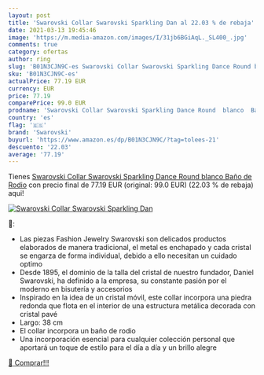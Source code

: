 ```yaml
---
layout: post
title: 'Swarovski Collar Swarovski Sparkling Dan al 22.03 % de rebaja'
date: 2021-03-13 19:45:46
image: 'https://m.media-amazon.com/images/I/31jb6BGiAqL._SL400_.jpg'
comments: true
category: ofertas
author: ring
slug: 'B01N3CJN9C-es Swarovski Collar Swarovski Sparkling Dance Round blanco...'
sku: 'B01N3CJN9C-es'
actualPrice: 77.19 EUR
currency: EUR
price: 77.19
comparePrice: 99.0 EUR
prodname: 'Swarovski Collar Swarovski Sparkling Dance Round  blanco  Baño de Rodio'
country: 'es'
flag: '🇪🇸'
brand: 'Swarovski'
buyurl: 'https://www.amazon.es/dp/B01N3CJN9C/?tag=tolees-21'
descuento: '22.03'
average: '77.19'
---
```


Tienes [Swarovski Collar Swarovski Sparkling Dance Round  blanco  Baño de Rodio](https://www.amazon.es/dp/B01N3CJN9C/?tag=tolees-21) con precio final de  77.19 EUR (original: 99.0 EUR) (22.03 %  de rebaja) aqui!

[![Swarovski Collar Swarovski Sparkling Dan](https://m.media-amazon.com/images/I/31jb6BGiAqL._SL400_.jpg)](https://www.amazon.es/dp/B01N3CJN9C/?tag=tolees-21)

🔎:

- Las piezas Fashion Jewelry Swarovski son delicados productos elaborados de manera tradicional, el metal es enchapado y cada cristal se engarza de forma individual, debido a ello necesitan un cuidado optimo
- Desde 1895, el dominio de la talla del cristal de nuestro fundador, Daniel Swarovski, ha definido a la empresa, su constante pasión por el moderno en bisutería y accesorios
- Inspirado en la idea de un cristal móvil, este collar incorpora una piedra redonda que flota en el interior de una estructura metálica decorada con cristal pavé
- Largo: 38 cm
- El collar incorpora un baño de rodio
- Una incorporación esencial para cualquier colección personal que aportará un toque de estilo para el día a día y un brillo alegre

[🛒 Comprar!!!](https://www.amazon.es/dp/B01N3CJN9C/?tag=tolees-21)
